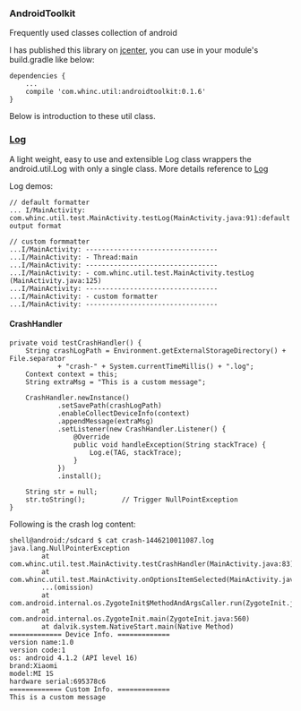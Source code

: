 
### AndroidToolkit

Frequently used classes collection of android

I has published this library on [jcenter][1], you can use in your module's build.gradle like below:

    dependencies {
        ...
        compile 'com.whinc.util:androidtoolkit:0.1.6'
    }

Below is introduction to these util class.

### [Log][wiki_Log]

A light weight, easy to use and extensible Log class wrappers the android.util.Log with only a single class. More details reference to [Log][wiki_Log]

Log demos:

    // default formatter
    ... I/MainActivity: com.whinc.util.test.MainActivity.testLog(MainActivity.java:91):default output format

    // custom formmatter
    ...I/MainActivity: ---------------------------------
    ...I/MainActivity: - Thread:main
    ...I/MainActivity: ---------------------------------
    ...I/MainActivity: - com.whinc.util.test.MainActivity.testLog (MainActivity.java:125)
    ...I/MainActivity: ---------------------------------
    ...I/MainActivity: - custom formatter
    ...I/MainActivity: ---------------------------------

#### CrashHandler

    private void testCrashHandler() {
        String crashLogPath = Environment.getExternalStorageDirectory() + File.separator
                + "crash-" + System.currentTimeMillis() + ".log";
        Context context = this;
        String extraMsg = "This is a custom message";

        CrashHandler.newInstance()
                .setSavePath(crashLogPath)
                .enableCollectDeviceInfo(context)
                .appendMessage(extraMsg)
                .setListener(new CrashHandler.Listener() {
                    @Override
                    public void handleException(String stackTrace) {
                        Log.e(TAG, stackTrace);
                    }
                })
                .install();

        String str = null;
        str.toString();         // Trigger NullPointException
    }

Following is the crash log content:

    shell@android:/sdcard $ cat crash-1446210011087.log
    java.lang.NullPointerException
            at com.whinc.util.test.MainActivity.testCrashHandler(MainActivity.java:83)
            at com.whinc.util.test.MainActivity.onOptionsItemSelected(MainActivity.java:52)
            ...(omission)
            at com.android.internal.os.ZygoteInit$MethodAndArgsCaller.run(ZygoteInit.java:793)
            at com.android.internal.os.ZygoteInit.main(ZygoteInit.java:560)
            at dalvik.system.NativeStart.main(Native Method)
    ============= Device Info. =============
    version name:1.0
    version code:1
    os: android 4.1.2 (API level 16)
    brand:Xiaomi
    model:MI 1S
    hardware serial:695378c6
    ============= Custom Info. =============
    This is a custom message

[1]:https://bintray.com/whinc/maven/androidtoolkit/view
[wiki_Log]:./wiki/Log.md
